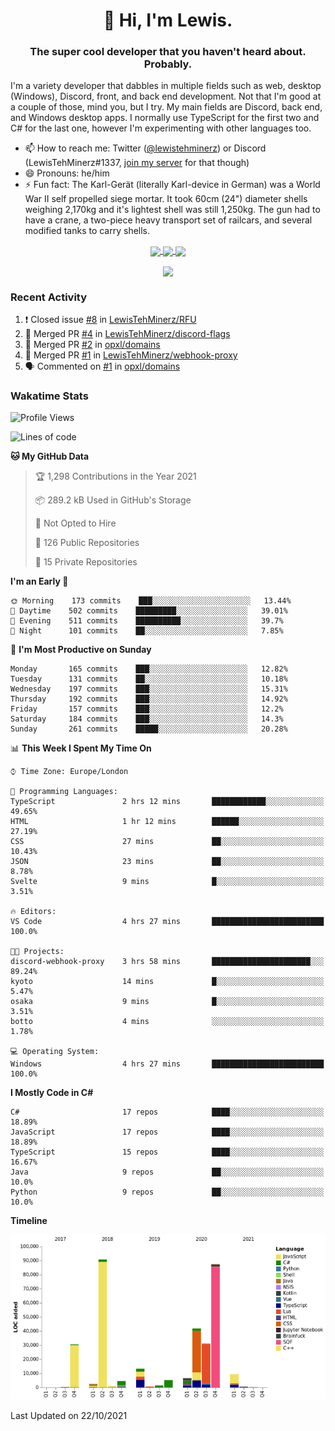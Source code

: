 <h1 align="center">👋 Hi, I'm Lewis.</h1>
<h3 align="center">The super cool developer that you haven't heard about. Probably.</h3>

I'm a variety developer that dabbles in multiple fields such as web, desktop (Windows), Discord, front, and back end development. Not that I'm good at a couple of those, mind you, but I try. My main fields are Discord, back end, and Windows desktop apps. I normally use TypeScript for the first two and C# for the last one, however I'm experimenting with other languages too.

- 📫 How to reach me: Twitter ([@lewistehminerz](https://twitter.com/lewistehminerz)) or Discord (LewisTehMinerz#1337, [join my server](https://discord.gg/XnUh7JB) for that though)
- 😄 Pronouns: he/him
- ⚡ Fun fact: The Karl-Gerät (literally Karl-device in German) was a World War II self propelled siege mortar. It took 60cm (24") diameter shells weighing 2,170kg and it's lightest shell was still 1,250kg. The gun had to have a crane, a two-piece heavy transport set of railcars, and several modified tanks to carry shells.

<p align="center">
  <a href="https://github.com/anuraghazra/github-readme-stats">
    <img align="center" src="https://github-readme-stats.vercel.app/api?username=LewisTehMinerz&count_private=true&show_icons=true&theme=gruvbox">
  </a>
  <a href="https://github.com/anuraghazra/github-readme-stats">
    <img align="center" src="https://github-readme-stats.vercel.app/api/top-langs?username=LewisTehMinerz&layout=compact&theme=gruvbox">
  </a>
  <a href="https://github.com/anuraghazra/github-readme-stats">
    <img align="center" src="https://github-readme-stats.vercel.app/api/wakatime?username=LewisTehMinerz&layout=compact&theme=gruvbox">
  </a>
</p>

<p align="center">
  <a href="https://github.com/ryo-ma/github-profile-trophy">
    <img align="center" src="https://github-profile-trophy.vercel.app/?username=LewisTehMinerz&theme=gruvbox">
  </a>
</p>

### Recent Activity
<!--START_SECTION:activity-->
1. ❗️ Closed issue [#8](https://github.com/LewisTehMinerz/RFU/issues/8) in [LewisTehMinerz/RFU](https://github.com/LewisTehMinerz/RFU)
2. 🎉 Merged PR [#4](https://github.com/LewisTehMinerz/discord-flags/pull/4) in [LewisTehMinerz/discord-flags](https://github.com/LewisTehMinerz/discord-flags)
3. 🎉 Merged PR [#2](https://github.com/opxl/domains/pull/2) in [opxl/domains](https://github.com/opxl/domains)
4. 🎉 Merged PR [#1](https://github.com/LewisTehMinerz/webhook-proxy/pull/1) in [LewisTehMinerz/webhook-proxy](https://github.com/LewisTehMinerz/webhook-proxy)
5. 🗣 Commented on [#1](https://github.com/opxl/domains/issues/1) in [opxl/domains](https://github.com/opxl/domains)
<!--END_SECTION:activity-->

### Wakatime Stats
<!--START_SECTION:waka-->
![Profile Views](http://img.shields.io/badge/Profile%20Views-23-blue)

![Lines of code](https://img.shields.io/badge/From%20Hello%20World%20I%27ve%20Written-341936%20lines%20of%20code-blue)

**🐱 My GitHub Data** 

> 🏆 1,298 Contributions in the Year 2021
 > 
> 📦 289.2 kB Used in GitHub's Storage 
 > 
> 🚫 Not Opted to Hire
 > 
> 📜 126 Public Repositories 
 > 
> 🔑 15 Private Repositories  
 > 
**I'm an Early 🐤** 

```text
🌞 Morning    173 commits    ███░░░░░░░░░░░░░░░░░░░░░░   13.44% 
🌆 Daytime    502 commits    █████████░░░░░░░░░░░░░░░░   39.01% 
🌃 Evening    511 commits    ██████████░░░░░░░░░░░░░░░   39.7% 
🌙 Night      101 commits    ██░░░░░░░░░░░░░░░░░░░░░░░   7.85%

```
📅 **I'm Most Productive on Sunday** 

```text
Monday       165 commits    ███░░░░░░░░░░░░░░░░░░░░░░   12.82% 
Tuesday      131 commits    ██░░░░░░░░░░░░░░░░░░░░░░░   10.18% 
Wednesday    197 commits    ███░░░░░░░░░░░░░░░░░░░░░░   15.31% 
Thursday     192 commits    ███░░░░░░░░░░░░░░░░░░░░░░   14.92% 
Friday       157 commits    ███░░░░░░░░░░░░░░░░░░░░░░   12.2% 
Saturday     184 commits    ███░░░░░░░░░░░░░░░░░░░░░░   14.3% 
Sunday       261 commits    █████░░░░░░░░░░░░░░░░░░░░   20.28%

```


📊 **This Week I Spent My Time On** 

```text
⌚︎ Time Zone: Europe/London

💬 Programming Languages: 
TypeScript               2 hrs 12 mins       ████████████░░░░░░░░░░░░░   49.65% 
HTML                     1 hr 12 mins        ██████░░░░░░░░░░░░░░░░░░░   27.19% 
CSS                      27 mins             ██░░░░░░░░░░░░░░░░░░░░░░░   10.43% 
JSON                     23 mins             ██░░░░░░░░░░░░░░░░░░░░░░░   8.78% 
Svelte                   9 mins              █░░░░░░░░░░░░░░░░░░░░░░░░   3.51%

🔥 Editors: 
VS Code                  4 hrs 27 mins       █████████████████████████   100.0%

🐱‍💻 Projects: 
discord-webhook-proxy    3 hrs 58 mins       ██████████████████████░░░   89.24% 
kyoto                    14 mins             █░░░░░░░░░░░░░░░░░░░░░░░░   5.47% 
osaka                    9 mins              █░░░░░░░░░░░░░░░░░░░░░░░░   3.51% 
botto                    4 mins              ░░░░░░░░░░░░░░░░░░░░░░░░░   1.78%

💻 Operating System: 
Windows                  4 hrs 27 mins       █████████████████████████   100.0%

```

**I Mostly Code in C#** 

```text
C#                       17 repos            ████░░░░░░░░░░░░░░░░░░░░░   18.89% 
JavaScript               17 repos            ████░░░░░░░░░░░░░░░░░░░░░   18.89% 
TypeScript               15 repos            ████░░░░░░░░░░░░░░░░░░░░░   16.67% 
Java                     9 repos             ██░░░░░░░░░░░░░░░░░░░░░░░   10.0% 
Python                   9 repos             ██░░░░░░░░░░░░░░░░░░░░░░░   10.0%

```


**Timeline**

![Chart not found](https://raw.githubusercontent.com/LewisTehMinerz/LewisTehMinerz/master/charts/bar_graph.png) 


 Last Updated on 22/10/2021
<!--END_SECTION:waka-->
